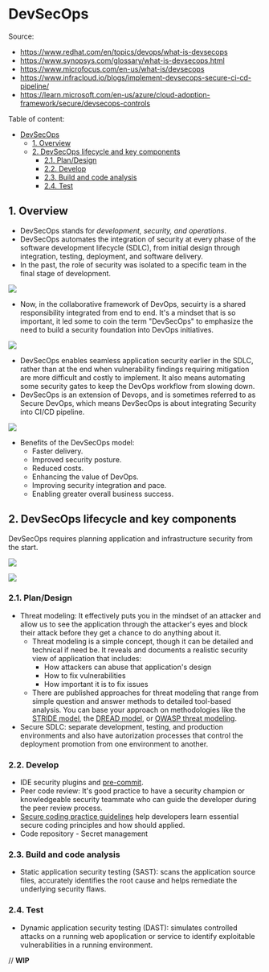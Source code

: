 # DevSecOps

Source:

- <https://www.redhat.com/en/topics/devops/what-is-devsecops>
- <https://www.synopsys.com/glossary/what-is-devsecops.html>
- <https://www.microfocus.com/en-us/what-is/devsecops>
- <https://www.infracloud.io/blogs/implement-devsecops-secure-ci-cd-pipeline/>
- <https://learn.microsoft.com/en-us/azure/cloud-adoption-framework/secure/devsecops-controls>

Table of content:

- [DevSecOps](#devsecops)
  - [1. Overview](#1-overview)
  - [2. DevSecOps lifecycle and key components](#2-devsecops-lifecycle-and-key-components)
    - [2.1. Plan/Design](#21-plandesign)
    - [2.2. Develop](#22-develop)
    - [2.3. Build and code analysis](#23-build-and-code-analysis)
    - [2.4. Test](#24-test)

## 1. Overview

- DevSecOps stands for _development, security, and operations_.
- DevSecOps automates the integration of security at every phase of the software development lifecycle (SDLC), from initial design through integration, testing, deployment, and software delivery.
- In the past, the role of security was isolated to a specific team in the final stage of development.

![](https://www.redhat.com/cms/managed-files/styles/wysiwyg_full_width/s3/devsecops-linear-405x259.png?itok=1jsWGdOF)

- Now, in the collaborative framework of DevOps, secuirty is a shared responsibility integrated from end to end. It's a mindset that is so important, it led some to coin the term "DevSecOps" to emphasize the need to build a security foundation into DevOps initiatives.

![](https://www.redhat.com/cms/managed-files/styles/wysiwyg_full_width/s3/devsecops-collab-405x308.png?itok=VsZ8waJV)

- DevSecOps enables seamless application security earlier in the SDLC, rather than at the end when vulnerability findings requiring mitigation are more difficult and costly to implement. It also means automating some security gates to keep the DevOps workflow from slowing down.
- DevSecOps is an extension of Devops, and is sometimes referred to as Secure DevOps, which means DevSecOps is about integrating Security into CI/CD pipeline.

![](https://snyk.io/wp-content/uploads/DevSecOps-Pipeline-1240x670.png)

- Benefits of the DevSecOps model:
  - Faster delivery.
  - Improved security posture.
  - Reduced costs.
  - Enhancing the value of DevOps.
  - Improving security integration and pace.
  - Enabling greater overall business success.

## 2. DevSecOps lifecycle and key components

DevSecOps requires planning application and infrastructure security from the start.

![](https://dlhr6gotgr9bx.cloudfront.net/2021-11/devsec.png)

![](https://d33wubrfki0l68.cloudfront.net/2d13f6c9c86cf550d671b50107181fdf3dc51c72/68c99/assets/img/blog/devsecops-pipeline/devsecops-pipeline-1600x350.svg)

### 2.1. Plan/Design

- Threat modeling: It effectively puts you in the mindset of an attacker and allow us to see the application through the attacker's eyes and block their attack before they get a chance to do anything about it.
  - Threat modeling is a simple concept, though it can be detailed and technical if need be. It reveals and documents a realistic security view of application that includes:
    - How attackers can abuse that application's design
    - How to fix vulnerabilities
    - How important it is to fix issues
  - There are published approaches for threat modeling that range from simple question and answer methods to detailed tool-based analysis. You can base your approach on methodologies like the [STRIDE model](https://learn.microsoft.com/en-us/azure/security/develop/threat-modeling-tool-threats), the [DREAD model](<https://en.wikipedia.org/wiki/DREAD_(risk_assessment_model)>), or [OWASP threat modeling](https://owasp.org/www-community/Threat_Modeling).
- Secure SDLC: separate development, testing, and production environments and also have autorization processes that control the deployment promotion from one environment to another.

### 2.2. Develop

- IDE security plugins and [pre-commit](https://pre-commit.com/).
- Peer code review: It's good practice to have a security champion or knowledgeable security teammate who can guide the developer during the peer review process.
- [Secure coding practice guidelines](https://owasp.org/www-project-secure-coding-practices-quick-reference-guide/) help developers learn essential secure coding principles and how should applied.
- Code repository - Secret management

### 2.3. Build and code analysis

- Static application security testing (SAST): scans the application source files, accurately identifies the root cause and helps remediate the underlying security flaws.

### 2.4. Test

- Dynamic application security testing (DAST): simulates controlled attacks on a running web apoplication or service to identify exploitable vulnerabilities in a running environment.

// **WIP**
